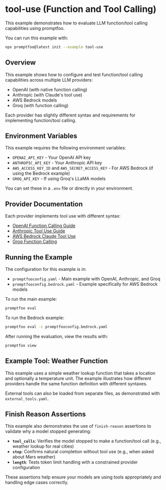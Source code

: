 # tool-use (Function and Tool Calling)

This example demonstrates how to evaluate LLM function/tool calling capabilities using promptfoo.

You can run this example with:

```bash
npx promptfoo@latest init --example tool-use
```

## Overview

This example shows how to configure and test function/tool calling capabilities across multiple LLM providers:

- OpenAI (with native function calling)
- Anthropic (with Claude's tool use)
- AWS Bedrock models
- Groq (with function calling)

Each provider has slightly different syntax and requirements for implementing function/tool calling.

## Environment Variables

This example requires the following environment variables:

- `OPENAI_API_KEY` - Your OpenAI API key
- `ANTHROPIC_API_KEY` - Your Anthropic API key
- `AWS_ACCESS_KEY_ID` and `AWS_SECRET_ACCESS_KEY` - For AWS Bedrock (if using the Bedrock example)
- `GROQ_API_KEY` - If using Groq's LLaMA models

You can set these in a `.env` file or directly in your environment.

## Provider Documentation

Each provider implements tool use with different syntax:

- [OpenAI Function Calling Guide](https://platform.openai.com/docs/guides/function-calling)
- [Anthropic Tool Use Guide](https://docs.anthropic.com/en/docs/tool-use)
- [AWS Bedrock Claude Tool Use](https://docs.aws.amazon.com/bedrock/latest/userguide/tool-use.html)
- [Groq Function Calling](https://console.groq.com/docs/tools)

## Running the Example

The configuration for this example is in:

- `promptfooconfig.yaml` - Main example with OpenAI, Anthropic, and Groq
- `promptfooconfig.bedrock.yaml` - Example specifically for AWS Bedrock models

To run the main example:

```bash
promptfoo eval
```

To run the Bedrock example:

```bash
promptfoo eval -c promptfooconfig.bedrock.yaml
```

After running the evaluation, view the results with:

```bash
promptfoo view
```

## Example Tool: Weather Function

This example uses a simple weather lookup function that takes a location and optionally a temperature unit. The example illustrates how different providers handle the same function definition with different syntaxes.

External tools can also be loaded from separate files, as demonstrated with `external_tools.yaml`.

## Finish Reason Assertions

This example also demonstrates the use of `finish-reason` assertions to validate why a model stopped generating:

- **`tool_calls`**: Verifies the model stopped to make a function/tool call (e.g., weather lookup for real cities)
- **`stop`**: Confirms natural completion without tool use (e.g., when asked about Mars weather)
- **`length`**: Tests token limit handling with a constrained provider configuration

These assertions help ensure your models are using tools appropriately and handling edge cases correctly.
